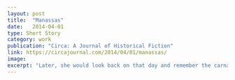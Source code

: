 ```yaml
---
layout: post
title:  "Manassas"
date:   2014-04-01
type: Short Story
category: work
publication: "Circa: A Journal of Historical Fiction"
link: https://circajournal.com/2014/04/01/manassas/
image:
excerpt: "Later, she would look back on that day and remember the carnage, the broken men with mangled bodies who staggered past and scared her half to death."
---
```


